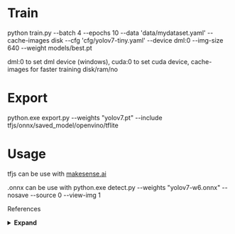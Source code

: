 
<div align="left">
<h1>Train</h1>
    <p>python train.py --batch 4 --epochs 10 --data 'data/mydataset.yaml' --cache-images disk  --cfg 'cfg/yolov7-tiny.yaml'  --device dml:0 --img-size 640 --weight models/best.pt</p>
dml:0 to set dml device (windows), cuda:0 to set cuda device, cache-images for faster training disk/ram/no
<h1>Export</h1>
    <p>python.exe export.py --weights "yolov7.pt" --include tfjs/onnx/saved_model/openvino/tflite</p>
<h1>Usage</h1>
    <p>tfjs can be use with <a href="https://www.makesense.ai/">makesense.ai</a></p>
    <p>.onnx can be use with python.exe detect.py --weights "yolov7-w6.onnx" --nosave --source 0 --view-img 1</p>


<p>References</p>
<details><summary> <b>Expand</b> </summary>
<ul>
    <li><a href="https://github.com/WongKinYiu/yolov7">Official YoLov7</a></li>
    <li><a href="https://github.com/meituan/YOLOv6">Official YoLov6</a></li>
    <li><a href="https://github.com/ultralytics/yolov5">Official YoLov5</a></li>
    <li><a href="https://github.com/WongKinYiu/yolor">Official YoLor</a></li>
    <li><a href="https://onnxruntime.ai/">ONNX RUNTIME</a></li>
    <li><a href="https://github.com/Hyuto/yolov5-tfjs">Object Detection using YOLOv5 and Tensorflow.js</a></li>
    <li><a href="https://github.com/microsoft/DirectML">DirectML</a></li>
    <li><a href="https://albumentations.ai/">Albumentations do more with less data</a></li>
    <li><a href="https://blog.csdn.net/qq_56591814/article/details/127172215?spm=1001.2101.3001.6650.3&utm_medium=distribute.pc_relevant.none-task-blog-2%7Edefault%7EYuanLiJiHua%7EPosition-3-127172215-blog-115369068.pc_relevant_default&depth_1-utm_source=distribute.pc_relevant.none-task-blog-2%7Edefault%7EYuanLiJiHua%7EPosition-3-127172215-blog-115369068.pc_relevant_default&utm_relevant_index=6">Phân tích siêu tham số</a></li>
    <li><a href="https://qiita.com/omiita/items/bfbba775597624056987">Sự ra đời và giải thích về hàm kích hoạt FReLU</a></li>
    <li><a href="https://www.scirp.org/journal/paperinformation.aspx?paperid=114024">https://www.scirp.org/journal/paperinformation.aspx?paperid=114024</a></li>
    <li><a href="https://codelabs.developers.google.com/tensorflowjs-transfer-learning-teachable-machine#12">No name</a></li>
    <li><a href="https://js.tensorflow.org/api/4.0.0/">TensorFlow JS document</a></li>
    <li><a href="https://blog.tensorflow.org/2021/01/custom-object-detection-in-browser.html?_gl=1*nskhnx*_ga*MTYxODU4MzAzMS4xNjY2NTIwMzc2*_ga_W0YLR4190T*MTY2OTI2Mzk4NC4zLjEuMTY2OTI2Mzk5Ny4wLjAuMA..">Custom object detection in the browser using TensorFlow.js</a></li>
    <li><a href="https://developer.mozilla.org/en-US/docs/Web/API/WebGL_API/By_example/Detect_WebGL">Detect WebGL</a></li>
    <li><a href="https://pureadmin.qub.ac.uk/ws/portalfiles/portal/258394935/Deep.pdf">Automated Individual Pig Localisation Tracking and Behaviour Metric Extraction Using Deep Learning</a></li>
    <li><a href='https://medium.com/augmented-startups/how-hyperparameters-of-yolov5-works-ec4d25f311a2'>How do Hyperparameters of YOLOv5 Work?❓</a></li>
    <li><a href="https://da2so.tistory.com/">da2so</a></li>
    <li><a href="https://onnxruntime.ai/docs/performance/tune-performance.html#using-different-execution-providers">ONNX Runtime Performance Tuning</a></li>
    <li><a href="https://medium.com/@jalajagr/mean-average-precision-map-explained-in-object-detection-fb61adf67ef4">Mean Average Precision (mAP) Explained in Object Detection</a></li>

</ul>
</details>
